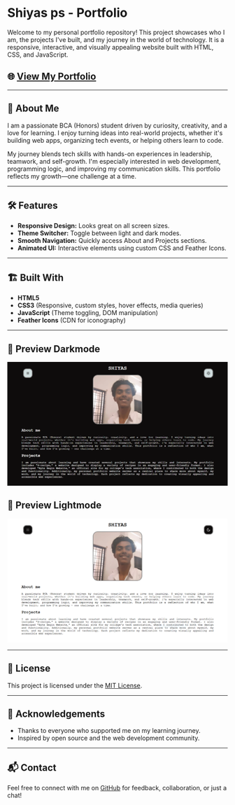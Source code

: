 # Shiyas ps - Portfolio

Welcome to my personal portfolio repository! This project showcases who I am, the projects I've built, and my journey in the world of technology. It is a responsive, interactive, and visually appealing website built with HTML, CSS, and JavaScript.

## 🌐 [View My Portfolio](https://shiyyaas.github.io/portfolio/)

---

## 🚀 About Me

I am a passionate BCA (Honors) student driven by curiosity, creativity, and a love for learning. I enjoy turning ideas into real-world projects, whether it's building web apps, organizing tech events, or helping others learn to code.

My journey blends tech skills with hands-on experiences in leadership, teamwork, and self-growth. I'm especially interested in web development, programming logic, and improving my communication skills. This portfolio reflects my growth—one challenge at a time.

---

## 🛠️ Features

- **Responsive Design:** Looks great on all screen sizes.
- **Theme Switcher:** Toggle between light and dark modes.
- **Smooth Navigation:** Quickly access About and Projects sections.
- **Animated UI:** Interactive elements using custom CSS and Feather Icons.

---

## 🏗️ Built With

- **HTML5**
- **CSS3** (Responsive, custom styles, hover effects, media queries)
- **JavaScript** (Theme toggling, DOM manipulation)
- **Feather Icons** (CDN for iconography)

---

## 📸 Preview Darkmode

![Portfolio Preview](images/preview.png)

## 📸 Preview Lightmode

![Portfolio Preview](images/previewL.png)

---

## 📄 License

This project is licensed under the [MIT License](LICENSE).

---

## 🙌 Acknowledgements

- Thanks to everyone who supported me on my learning journey.
- Inspired by open source and the web development community.

---

## 📬 Contact

Feel free to connect with me on [GitHub](https://github.com/shiyyaas) for feedback, collaboration, or just a chat!
